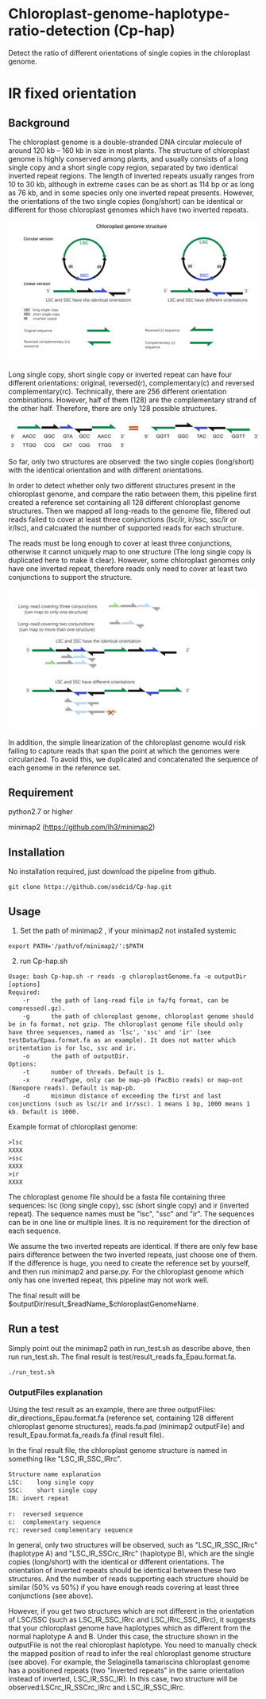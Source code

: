 # Chloroplast-genome-haplotype-ratio-detection (Cp-hap)
Detect the ratio of different orientations of single copies in the chloroplast genome. 

# IR fixed orientation

## Background
The chloroplast genome is a double-stranded DNA circular molecule of around 120 kb – 160 kb in size in most plants. The structure of chloroplast genome is highly conserved among plants, and usually consists of a long single copy and a short single copy region, separated by two identical inverted repeat regions. The length of inverted repeats usually ranges from 10 to 30 kb, although in extreme cases can be as short as 114 bp or as long as 76 kb, and in some species only one inverted repeat presents. However, the orientations of the two single copies (long/short) can be identical or different for those chloroplast genomes which have two inverted repeats.  
<p>
  <img src="https://github.com/asdcid/figures/blob/master/Chloroplast-genome-single-copy-orientation-ratio-detection/orientations.jpg" />
 </p>

Long single copy, short single copy or inverted repeat can have four different orientations: original, reversed(r), complementary(c) and reversed complementary(rc). Technically, there are 256 different orientation combinations. However, half of them (128) are the complementary strand of the other half. Therefore, there are only 128 possible structures.
<p>
  <img src="https://github.com/asdcid/figures/blob/master/Chloroplast-genome-single-copy-orientation-ratio-detection/equal_structure.png" />
 </p>


So far, only two structures are observed: the two single copies (long/short) with the identical orientation and with different orientations.  

In order to detect whether only two different structures present in the chloroplast genome, and compare the ratio between them, this pipeline first created a reference set containing all 128 different chloroplast genome structures. Then we mapped all long-reads to the genome file, filtered out reads failed to cover at least three conjunctions (lsc/ir, ir/ssc, ssc/ir or ir/lsc), and calcuated the number of supported reads for each structure.

The reads must be long enough to cover at least three conjunctions, otherwise it cannot uniquely map to one structure (The long single copy is duplicated here to make it clear). However, some chloroplast genomes only have one inverted repeat, therefore reads only need to cover at least two conjunctions to support the structure.
<p>
  <img src="https://github.com/asdcid/figures/blob/master/Chloroplast-genome-single-copy-orientation-ratio-detection/three_conjunction.jpg" />
 </p>

In addition, the simple linearization of the chloroplast genome would risk failing to capture reads that span the point at which the genomes were circularized. To avoid this, we duplicated and concatenated the sequence of each genome in the reference set.


## Requirement
python2.7 or higher

minimap2 (https://github.com/lh3/minimap2)


## Installation
No installation required, just download the pipeline from github.
```
git clone https://github.com/asdcid/Cp-hap.git
```

## Usage
1. Set the path of minimap2 , if your minimap2 not installed systemic 
```
export PATH='/path/of/minimap2/':$PATH
```
2. run Cp-hap.sh
```
Usage: bash Cp-hap.sh -r reads -g chloroplastGenome.fa -o outputDir [options]
Required:
    -r      the path of long-read file in fa/fq format, can be compressed(.gz).
    -g      the path of chloroplast genome, chloroplast genome should be in fa format, not gzip. The chloroplast genome file should only have three sequences, named as 'lsc', 'ssc' and 'ir' (see testData/Epau.format.fa as an example). It does not matter which oritentation is for lsc, ssc and ir.
    -o      the path of outputDir.
Options:
    -t      number of threads. Default is 1.
    -x      readType, only can be map-pb (PacBio reads) or map-ont (Nanopore reads). Default is map-pb.
    -d      minimun distance of exceeding the first and last conjunctions (such as lsc/ir and ir/ssc). 1 means 1 bp, 1000 means 1 kb. Default is 1000.
```

Example format of chloroplast genome:
```
>lsc
XXXX
>ssc
XXXX
>ir
XXXX
```

The chloroplast genome file should be a fasta file containing three sequences: lsc (long single copy), ssc (short single copy) and ir (inverted repeat). The sequence names must be "lsc", "ssc" and "ir". The sequences can be in one line or multiple lines. It is no requirement for the direction of each sequence.

We assume the two inverted repeats are identical. If there are only few base pairs difference between the two inverted repeats, just choose one of them. If the difference is huge, you need to create the reference set by yourself, and then run minimap2 and parse.py. For the chloroplast genome which only has one inverted repeat, this pipeline may not work well.


The final result will be $outputDir/result_$readName_$chloroplastGenomeName.

## Run a test
Simply point out the minimap2 path in run_test.sh as describe above, then run run_test.sh. The final result is test/result_reads.fa_Epau.format.fa.
```
./run_test.sh
```

### OutputFiles explanation
Using the test result as an example, there are three outputFiles: dir_directions_Epau.format.fa (reference set, containing 128 different chloroplast genome structures), reads.fa.pad (minimap2 outputFile) and result_Epau.format.fa_reads.fa (final result file).

In the final result file, the chloroplast genome structure is named in something like "LSC_IR_SSC_IRrc".
```
Structure name explanation
LSC:    long single copy
SSC:    short single copy
IR: invert repeat

r:  reversed sequence
c:  complementary sequence
rc: reversed complementary sequence
```

In general, only two structures will be observed, such as "LSC_IR_SSC_IRrc" (haplotype A) and "LSC_IR_SSCrc_IRrc" (haplotype B), which are the single copies (long/short) with the identical or different orientations. The orientation of inverted repeats should be identical between these two structures. And the number of reads supporting each structure should be similar (50% vs 50%) if you have enough reads covering at least three conjunctions (see above).

However, if you get two structures which are not different in the orientation of LSC/SSC (such as LSC_IR_SSC_IRrc and LSC_IRrc_SSC_IRrc), it suggests that your chloroplast genome have haplotypes which as different from the normal haplotype A and B. Under this case, the structure shown in the outputFile is not the real chloroplast haplotype. You need to manually check the mapped position of read to infer the real chloroplast genome structure (see above). For example, the Selaginella tamariscina chloroplast genome has a positioned repeats (two "inverted repeats" in the same orientation instead of inverted, LSC_IR_SSC_IR). In this case, two structure will be observed:LSCrc_IR_SSCrc_IRrc and LSC_IR_SSC_IRrc.

